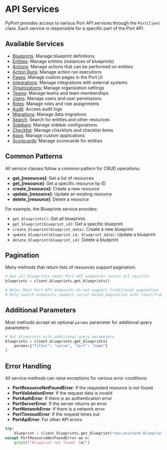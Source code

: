 # API Services

PyPort provides access to various Port API services through the `PortClient` class. Each service is responsible for a specific part of the Port API.

## Available Services

- [Blueprints](blueprints.md): Manage blueprint definitions
- [Entities](entities.md): Manage entities (instances of blueprints)
- [Actions](actions.md): Manage actions that can be performed on entities
- [Action Runs](action_runs.md): Manage action run executions
- [Pages](pages.md): Manage custom pages in the Port UI
- [Integrations](integrations.md): Manage integrations with external systems
- [Organizations](organizations.md): Manage organization settings
- [Teams](teams.md): Manage teams and team memberships
- [Users](users.md): Manage users and user permissions
- [Roles](roles.md): Manage roles and role assignments
- [Audit](audit.md): Access audit logs
- [Migrations](migrations.md): Manage data migrations
- [Search](search.md): Search for entities and other resources
- [Sidebars](sidebars.md): Manage sidebar configurations
- [Checklist](checklist.md): Manage checklists and checklist items
- [Apps](apps.md): Manage custom applications
- [Scorecards](scorecards.md): Manage scorecards for entities

## Common Patterns

All service classes follow a common pattern for CRUD operations:

- **get_[resources]**: Get a list of resources
- **get_[resource]**: Get a specific resource by ID
- **create_[resource]**: Create a new resource
- **update_[resource]**: Update an existing resource
- **delete_[resource]**: Delete a resource

For example, the Blueprints service provides:

- `get_blueprints()`: Get all blueprints
- `get_blueprint(blueprint_id)`: Get a specific blueprint
- `create_blueprint(blueprint_data)`: Create a new blueprint
- `update_blueprint(blueprint_id, blueprint_data)`: Update a blueprint
- `delete_blueprint(blueprint_id)`: Delete a blueprint

## Pagination

Many methods that return lists of resources support pagination:

```python
# Get all blueprints (most Port API endpoints return all results)
blueprints = client.blueprints.get_blueprints()

# Note: Most Port API endpoints do not support traditional pagination
# Only search endpoints support cursor-based pagination with limit/from parameters
```

## Additional Parameters

Most methods accept an optional `params` parameter for additional query parameters:

```python
# Get blueprints with additional query parameters
blueprints = client.blueprints.get_blueprints(
    params={"filter": "value", "sort": "name"}
)
```

## Error Handling

All service methods can raise exceptions for various error conditions:

- **PortResourceNotFoundError**: If the requested resource is not found
- **PortValidationError**: If the request data is invalid
- **PortAuthError**: If there is an authentication error
- **PortServerError**: If the server returns an error
- **PortNetworkError**: If there is a network error
- **PortTimeoutError**: If the request times out
- **PortApiError**: For other API errors

```python
try:
    blueprint = client.blueprints.get_blueprint("non-existent-blueprint")
except PortResourceNotFoundError as e:
    print(f"Blueprint not found: {e}")
```
